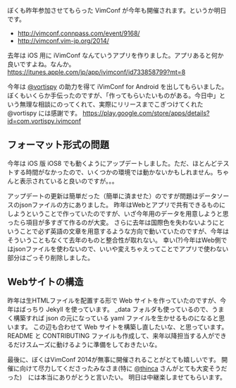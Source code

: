 ぼくも昨年参加させてもらった VimConf が今年も開催されます。というか明日です。

* http://vimconf.connpass.com/event/9168/
* http://vimconf.vim-jp.org/2014/

去年は iOS 用に iVimConf なんていうアプリを作りました。アプリあると何か良いですよね。なんか。
https://itunes.apple.com/jp/app/ivimconf/id733858799?mt=8

今年は [@vortispy](https://twitter.com/vortispy) の助力を得て iVimConf for Android を出してもらいました。ぼくもいくらか手伝ったのですが、「作ってもらいたいものがある。今日中」という無理な相談にのってくれて、実際にリリースまでこぎつけてくれた @vortispy には感謝です。
https://play.google.com/store/apps/details?id=com.vortispy.ivimconf

## フォーマット形式の問題
今年は iOS 版 iOS8 でも動くようにアップデートしました。ただ、ほとんどテストする時間がなかったので、いくつかの環境では動かないかもしれません。ちゃんと表示されていると良いのですが。。。

アップデートの更新は簡単だった（簡単に済ませた）のですが問題はデータソースのjsonファイルの方にありました。
昨年はWebとアプリで共有できるものにしようということで作っていたのですが、いざ今年用のデータを用意しようと思ったら項目が多すぎて作るのが大変。
さらに去年は国際色を失わないようにということで必ず英語の文章を用意するような方向で動いていたのですが、今年はそういうこともなくて去年のものと整合性が取れない。
幸い(?)今年はWeb側ではjsonファイルを使わないので、いいや変えちゃえってことでアプリで使わない部分はごっそり削除しました。

## Webサイトの構造
昨年は生HTMLファイルを配置する形で Web サイトを作っていたのですが、今年はばっちり Jekyll を使っています。
_data フォルダも使っているので、うまく構築すれば json の元になっている yaml ファイルを生かせるものになると思います。
この辺も合わせて Web サイトを構築し直したいな、と思っています。
README と CONTRIBUTING ファイルも作成して、来年以降担当する人ができるだけスムーズに動けるように準備をしておきたいな。


最後に、ぼくはVimConf 2014が無事に開催されることがとても嬉しいです。
開催に向けて尽力してくださったみなさま(特に [@thinca](https://twitter.com/thinca) さんがとても大変そうだった)　には本当にありがとうと言いたい。
明日は中継楽しませてもらいます。
